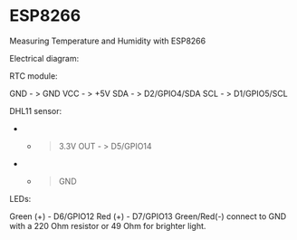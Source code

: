 # ESP8266
Measuring Temperature and Humidity with ESP8266

Electrical diagram:

RTC module:

GND - > GND
VCC - > +5V
SDA - > D2/GPIO4/SDA
SCL - > D1/GPIO5/SCL

DHL11 sensor:

+ - > 3.3V
OUT - > D5/GPIO14
- - > GND

LEDs:

Green (+) - D6/GPIO12
Red (+) - D7/GPIO13
Green/Red(-) connect to GND with a 220 Ohm resistor or 49 Ohm for brighter light.
